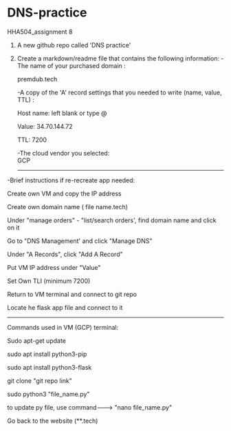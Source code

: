 # DNS-practice
HHA504_assignment 8  

1.  A new github repo called 'DNS practice'

   

2. Create a markdown/readme file that contains the following information: 
     -The name of your purchased domain :  
     
      premdub.tech
      

     -A copy of the 'A' record settings that you needed to write (name, value, TTL) :
     
      Host name: left blank or type @
      
      Value: 34.70.144.72
      
      TTL: 7200
      

      -The cloud vendor you selected:  
      GCP  
      
      ------------------------------------------------
      
  -Brief instructions if re-recreate app needed:
  
  Create own VM and copy the IP address
  
  Create own domain name ( file name.tech)
  
  Under "manage orders" - "list/search orders', find domain name and click on it
  
  Go to "DNS Management' and click "Manage DNS"
  
  Under "A Records", click "Add A Record"
  
  Put VM IP address under "Value"
  
  Set Own TLI (minimum 7200)
  
  Return to VM terminal and connect to git repo
  
  Locate he flask app file and connect to it
  
  --------------------------------------------------------------------------------
  Commands used in VM (GCP) terminal:
  
  Sudo apt-get update
  
  sudo apt install python3-pip
  
  sudo apt install python3-flask
  
  git clone "git repo link"
  
  sudo python3 "file_name.py"
  
  to update py file, use command---> "nano file_name.py"
  
  Go back to the website (**.tech)
  

  
